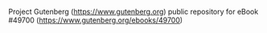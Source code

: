 Project Gutenberg (https://www.gutenberg.org) public repository for
eBook #49700 (https://www.gutenberg.org/ebooks/49700)
